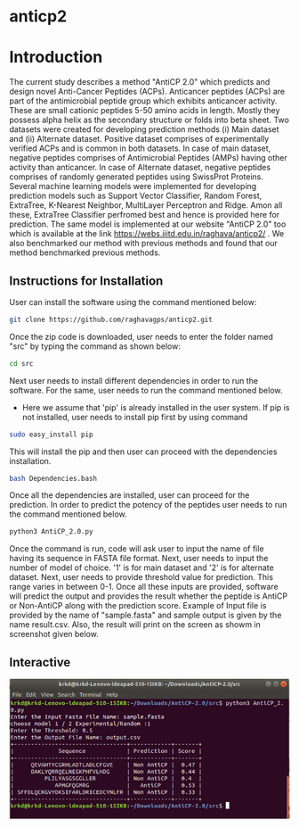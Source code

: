 # anticp2
# Introduction
The current study describes a method "AntiCP 2.0" which predicts and design novel Anti-Cancer Peptides (ACPs). Anticancer peptides (ACPs) are part of the antimicrobial peptide group which exhibits anticancer activity. These are small cationic peptides 5-50 amino acids in length. Mostly they possess alpha helix as the secondary structure or folds into beta sheet.
Two datasets were created for developing prediction methods (i) Main dataset and (ii) Alternate dataset. Positive dataset comprises of experimentally verified ACPs and is common in both datasets. In case of main dataset, negative peptides comprises of Antimicrobial Peptides (AMPs) having other activity than anticancer. In case of Alternate dataset, negative peptides comprises of randomly generated peptides using SwissProt Proteins.
Several machine learning models were implemented for developing prediction models such as Support Vector Classifier, Random Forest, ExtraTree, K-Nearest Neighbor, MultiLayer Perceptron and Ridge. Amon all these, ExtraTree Classifier perfromed best and hence is provided here for prediction. The same model is implemented at our website "AntiCP 2.0" too which is available at the link https://webs.iiitd.edu.in/raghava/anticp2/ .
We also benchmarked our method with previous methods and found that our method benchmarked previous methods.

## Instructions for Installation 
User can install the software using the command mentioned below:

```bash
git clone https://github.com/raghavagps/anticp2.git
```
Once the zip code is downloaded, user needs to enter the folder named "src" by typing the command as shown below:

```bash
cd src
```
Next user needs to install different dependencies in order to run the software. For the same, user needs to run the command mentioned below.
* Here we assume that 'pip' is already installed in the user system. If pip is not installed, user needs to install pip first by using command

```bash
sudo easy_install pip
```
This will install the pip and then user can proceed with the dependencies installation.

```bash
bash Dependencies.bash 
```
Once all the dependencies are installed, user can proceed for the prediction. In order to predict the potency of the peptides user needs to run the command mentioned below. 

```bash
python3 AntiCP_2.0.py
```
Once the command is run, code will ask user to input the name of file having its sequence in FASTA file format. Next, user needs to input the number of model of choice. '1' is for main dataset and '2' is for alternate dataset. Next, user needs to provide threshold value for prediction. This range varies in between 0-1. Once all these inputs are provided, software will predict the output and provides the result whether the peptide is AntiCP or Non-AntiCP along with the prediction score. Example of Input file is provided by the name of "sample.fasta" and sample output is given by the name result.csv. Also, the result will print on the screen as showm in screenshot given below.

## Interactive
![Screenshot](latest_screenshot.png)
